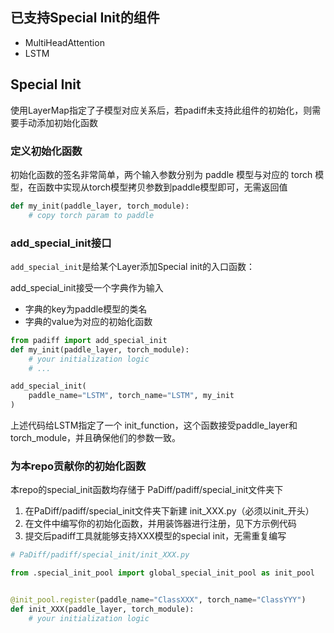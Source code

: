 ## 已支持Special Init的组件

-   MultiHeadAttention
-   LSTM



## Special Init

使用LayerMap指定了子模型对应关系后，若padiff未支持此组件的初始化，则需要手动添加初始化函数



### 定义初始化函数

初始化函数的签名非常简单，两个输入参数分别为 paddle 模型与对应的 torch 模型，在函数中实现从torch模型拷贝参数到paddle模型即可，无需返回值

```py
def my_init(paddle_layer, torch_module):
    # copy torch param to paddle
```



### add_special_init接口

`add_special_init`是给某个Layer添加Special init的入口函数：

add_special_init接受一个字典作为输入

-   字典的key为paddle模型的类名
-   字典的value为对应的初始化函数

```py
from padiff import add_special_init
def my_init(paddle_layer, torch_module):
    # your initialization logic
    # ...

add_special_init(
    paddle_name="LSTM", torch_name="LSTM", my_init
)
```

上述代码给LSTM指定了一个 init_function，这个函数接受paddle_layer和torch_module，并且确保他们的参数一致。



### 为本repo贡献你的初始化函数

本repo的special_init函数均存储于 PaDiff/padiff/special_init文件夹下

1.   在PaDiff/padiff/special_init文件夹下新建 init_XXX.py（必须以init_开头）
2.   在文件中编写你的初始化函数，并用装饰器进行注册，见下方示例代码
3.   提交后padiff工具就能够支持XXX模型的special init，无需重复编写

```py
# PaDiff/padiff/special_init/init_XXX.py

from .special_init_pool import global_special_init_pool as init_pool


@init_pool.register(paddle_name="ClassXXX", torch_name="ClassYYY")  	# 此处填写模型的类名
def init_XXX(paddle_layer, torch_module):
    # your initialization logic
```
